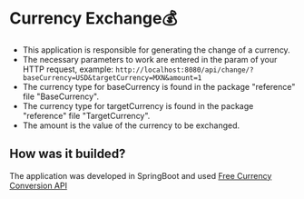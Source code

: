 # Currency Exchange💰
- This application is responsible for generating the change of a currency.
- The necessary parameters to work are entered in the param of your HTTP request, example:
`http://localhost:8080/api/change/?baseCurrency=USD&targetCurrency=MXN&amount=1`
- The currency type for baseCurrency is found in the package "reference" file "BaseCurrency".
- The currency type for targetCurrency is found in the package "reference" file "TargetCurrency".
- The amount is the value of the currency to be exchanged.

## How was it builded?
The application was developed in SpringBoot and used [Free Currency Conversion API](https://freecurrencyapi.com/)



